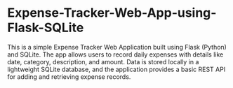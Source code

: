 # Expense-Tracker-Web-App-using-Flask-SQLite
This is a simple Expense Tracker Web Application built using Flask (Python) and SQLite. The app allows users to record daily expenses with details like date, category, description, and amount. Data is stored locally in a lightweight SQLite database, and the application provides a basic REST API for adding and retrieving expense records.
